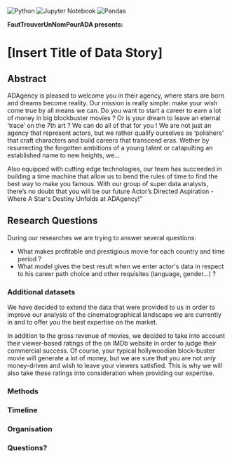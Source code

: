 ![Python](https://img.shields.io/badge/python-3670A0?style=for-the-badge&logo=python&logoColor=ffdd54)
![Jupyter Notebook](https://img.shields.io/badge/jupyter-%23FA0F00.svg?style=for-the-badge&logo=jupyter&logoColor=white)
![Pandas](https://img.shields.io/badge/pandas-%23150458.svg?style=for-the-badge&logo=pandas&logoColor=white)

**FautTrouverUnNomPourADA presents:**

# **[Insert Title of Data Story]**

## Abstract

ADAgency is pleased to welcome you in their agency, where stars are born and dreams become reality. Our mission is really simple: make your wish come true by all means we can. Do you want to start a career to earn a lot of money in big blockbuster movies ? Or is your dream to leave an eternal ‘trace’ on the 7th art ? We can do all of that for you ! We are not just an agency that represent actors, but we rather qualify ourselves as ‘polishers’ that craft characters and build careers that transcend eras. Wether by resurrecting the forgotten ambitions of a young talent or catapulting an established name to new heights, we…

Also equipped with cutting edge technologies, our team has succeeded in building a time machine that allow us to bend the rules of time to find the best way to make you famous. With our group of super data analysts, there’s no doubt that you will be our future 
Actor’s Directed Aspiration - Where A Star's Destiny Unfolds at ADAgency!"


## Research Questions

During our researches we are trying to answer several questions:
- What makes profitable and prestigious movie for each country and time period ?
- What model gives the best result when we enter actor's data in respect to his career path choice and other requisites (language, gender...) ?

### Additional datasets

We have decided to extend the data that were provided to us in order to improve our analysis of the cinematographical landscape we are currently in and to offer you the best expertise on the market.

In addition to the gross revenue of movies, we decided to take into account their viewer-based ratings of the on IMDb website in order to judge their commercial success. Of course, your typical hollywoodian block-buster movie will generate a lot of money, but we are sure that you are not *only* money-driven and wish to leave your viewers satisfied. This is why we will also take these ratings into consideration when providing our expertise.

### Methods

### Timeline

### Organisation

### Questions?
